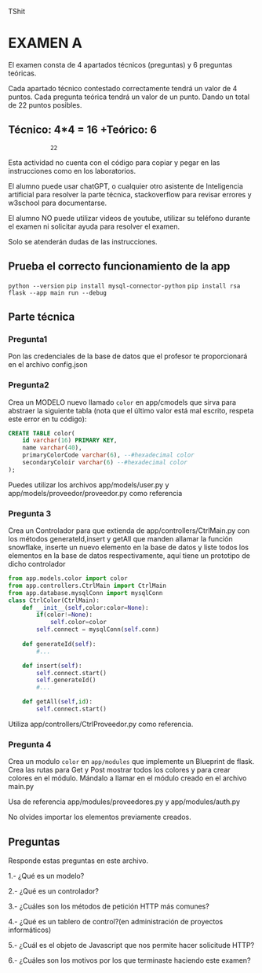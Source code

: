TShit

# EXAMEN A

El examen consta de 4 apartados técnicos (preguntas) y 6 preguntas teóricas.

Cada apartado técnico contestado correctamente tendrá un valor de 4 puntos.
Cada pregunta teórica tendrá un valor de un punto.
Dando un total de 22 puntos posibles.

 Técnico: 4*4 = 16
+Teórico:        6
--------------------
                22

Esta actividad no cuenta con el código para copiar y pegar en las instrucciones como en los laboratorios.

El alumno puede usar chatGPT, o cualquier otro asistente de Inteligencia artificial para resolver la parte técnica, stackoverflow para revisar errores y w3school para documentarse.

El alumno NO puede utilizar videos de youtube, utilizar su teléfono durante el examen ni solicitar ayuda para resolver el examen.

Solo se atenderán dudas de las instrucciones.

## Prueba el correcto funcionamiento de la app 



```python --version```
```pip install mysql-connector-python```
```pip install rsa```
```flask --app main run --debug```


## Parte técnica

### Pregunta1
Pon las credenciales de la base de datos que el profesor te proporcionará en el archivo config.json

### Pregunta2
Crea un MODELO nuevo llamado ```color``` en app/cmodels que sirva para abstraer la siguiente tabla (nota que el último valor está mal escrito, respeta este error en tu código):
```sql
CREATE TABLE color(
	id varchar(16) PRIMARY KEY,
	name varchar(40),
	primaryColorCode varchar(6), --#hexadecimal color
	secondaryColoir varchar(6) --#hexadecimal color
);
```
Puedes utilizar los archivos app/models/user.py y app/models/proveedor/proveedor.py como referencia

### Pregunta 3
Crea un Controlador para que extienda de app/controllers/CtrlMain.py con los métodos generateId,insert y getAll que manden allamar la función snowflake, inserte un nuevo elemento en la base de datos y liste todos los elementos en la base de datos respectivamente, aquí tiene un prototipo de dicho controlador
```python
from app.models.color import color
from app.controllers.CtrlMain import CtrlMain
from app.database.mysqlConn import mysqlConn
class CtrlColor(CtrlMain):
    def __init__(self,color:color=None):
        if(color!=None):
            self.color=color
        self.connect = mysqlConn(self.conn)
    
    def generateId(self):
        #... 

    def insert(self):
        self.connect.start()
        self.generateId()
        #...

    def getAll(self,id):
        self.connect.start()
```
Utiliza app/controllers/CtrlProveedor.py como referencia.

### Pregunta 4

Crea un modulo ```color``` en ```app/modules``` que implemente un Blueprint de flask.
Crea las rutas para Get y Post mostrar todos los colores y para crear colores en el módulo.
Mándalo a llamar en el módulo creado en el archivo main.py

Usa de referencia app/modules/proveedores.py y app/modules/auth.py

No olvides importar los elementos previamente creados.

## Preguntas
Responde estas preguntas en este archivo.

1.- ¿Qué es un modelo?

2.- ¿Qué es un controlador?

3.- ¿Cuáles son los métodos de petición HTTP más comunes?

4.- ¿Qué es un tablero de control?(en administración de proyectos informáticos)

5.- ¿Cuál es el objeto de Javascript que nos permite hacer solicitude HTTP?

6.- ¿Cuáles son los motivos por los que terminaste haciendo este examen?
